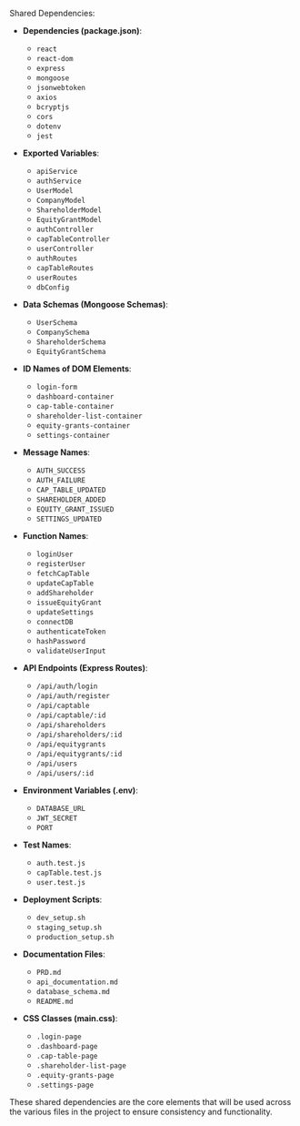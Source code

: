 Shared Dependencies:

- **Dependencies (package.json)**:
  - `react`
  - `react-dom`
  - `express`
  - `mongoose`
  - `jsonwebtoken`
  - `axios`
  - `bcryptjs`
  - `cors`
  - `dotenv`
  - `jest`

- **Exported Variables**:
  - `apiService`
  - `authService`
  - `UserModel`
  - `CompanyModel`
  - `ShareholderModel`
  - `EquityGrantModel`
  - `authController`
  - `capTableController`
  - `userController`
  - `authRoutes`
  - `capTableRoutes`
  - `userRoutes`
  - `dbConfig`

- **Data Schemas (Mongoose Schemas)**:
  - `UserSchema`
  - `CompanySchema`
  - `ShareholderSchema`
  - `EquityGrantSchema`

- **ID Names of DOM Elements**:
  - `login-form`
  - `dashboard-container`
  - `cap-table-container`
  - `shareholder-list-container`
  - `equity-grants-container`
  - `settings-container`

- **Message Names**:
  - `AUTH_SUCCESS`
  - `AUTH_FAILURE`
  - `CAP_TABLE_UPDATED`
  - `SHAREHOLDER_ADDED`
  - `EQUITY_GRANT_ISSUED`
  - `SETTINGS_UPDATED`

- **Function Names**:
  - `loginUser`
  - `registerUser`
  - `fetchCapTable`
  - `updateCapTable`
  - `addShareholder`
  - `issueEquityGrant`
  - `updateSettings`
  - `connectDB`
  - `authenticateToken`
  - `hashPassword`
  - `validateUserInput`

- **API Endpoints (Express Routes)**:
  - `/api/auth/login`
  - `/api/auth/register`
  - `/api/captable`
  - `/api/captable/:id`
  - `/api/shareholders`
  - `/api/shareholders/:id`
  - `/api/equitygrants`
  - `/api/equitygrants/:id`
  - `/api/users`
  - `/api/users/:id`

- **Environment Variables (.env)**:
  - `DATABASE_URL`
  - `JWT_SECRET`
  - `PORT`

- **Test Names**:
  - `auth.test.js`
  - `capTable.test.js`
  - `user.test.js`

- **Deployment Scripts**:
  - `dev_setup.sh`
  - `staging_setup.sh`
  - `production_setup.sh`

- **Documentation Files**:
  - `PRD.md`
  - `api_documentation.md`
  - `database_schema.md`
  - `README.md`

- **CSS Classes (main.css)**:
  - `.login-page`
  - `.dashboard-page`
  - `.cap-table-page`
  - `.shareholder-list-page`
  - `.equity-grants-page`
  - `.settings-page`

These shared dependencies are the core elements that will be used across the various files in the project to ensure consistency and functionality.